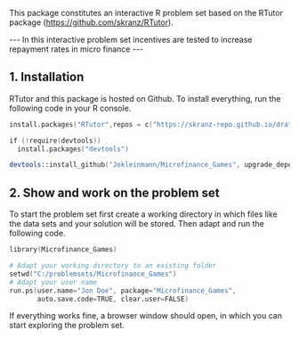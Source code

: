 This package constitutes an interactive R problem set based on the RTutor package (https://github.com/skranz/RTutor). 

--- In this interactive problem set incentives are tested to increase repayment rates in micro finance ---

## 1. Installation

RTutor and this package is hosted on Github. To install everything, run the following code in your R console.
```s
install.packages("RTutor",repos = c("https://skranz-repo.github.io/drat/",getOption("repos")))

if (!require(devtools))
  install.packages("devtools")

devtools::install_github("Jokleinmann/Microfinance_Games", upgrade_dependencies=FALSE)
```

## 2. Show and work on the problem set
To start the problem set first create a working directory in which files like the data sets and your solution will be stored. Then adapt and run the following code.
```s
library(Microfinance_Games)

# Adapt your working directory to an existing folder
setwd("C:/problemsets/Microfinance_Games")
# Adapt your user name
run.ps(user.name="Jon Doe", package="Microfinance_Games",
       auto.save.code=TRUE, clear.user=FALSE)
```
If everything works fine, a browser window should open, in which you can start exploring the problem set.

